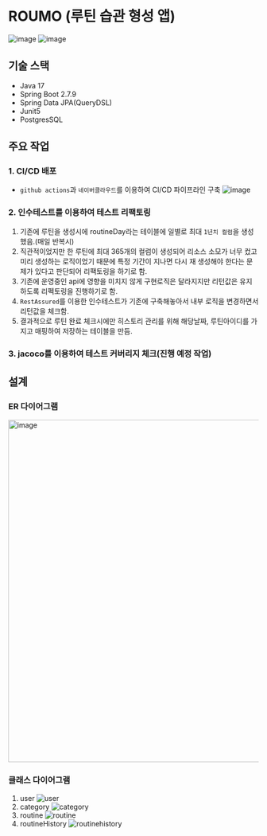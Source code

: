 # ROUMO (루틴 습관 형성 앱)
![image](https://github.com/yeolsimee/ROUMO-Server/assets/18053020/65cc3f38-91bf-4722-8727-d70b400eef4b)
![image](https://github.com/yeolsimee/ROUMO-Server/assets/18053020/1fc77bb9-00c0-4a1e-92aa-7b3a34799a50)

## 기술 스택
- Java 17
- Spring Boot 2.7.9
- Spring Data JPA(QueryDSL)
- Junit5 
- PostgresSQL

## 주요 작업

### 1. CI/CD 배포
- `github actions`과 `네이버클라우드`를 이용하여 CI/CD 파이프라인 구축
![image](https://github.com/yeolsimee/ROUMO-Server/assets/18053020/0e929c6e-971b-4300-a0d0-03e8606f72a7)

### 2. 인수테스트를 이용하여 테스트 리팩토링
1. 기존에 루틴을 생성시에 routineDay라는 테이블에 일별로 최대 `1년치 컬럼`을 생성했음.(매일 반복시)
2. 직관적이었지만 한 루틴에 최대 365개의 컬럼이 생성되어 리소스 소모가 너무 컸고 미리 생성하는 로직이었기 때문에 특정 기간이 지나면 다시 재 생성해야 한다는 문제가 있다고 판단되어 리팩토링을 하기로 함.
3. 기존에 운영중인 api에 영향을 미치지 않게 구현로직은 달라지지만 리턴값은 유지하도록 리펙토링을 진행하기로 함.
4. `RestAssured`를 이용한 인수테스트가 기존에 구축해놓아서 내부 로직을 변경하면서 리턴값을 체크함.
5. 결과적으로 루틴 완료 체크시에만 히스토리 관리를 위해 해당날짜, 루틴아이디를 가지고 매핑하여 저장하는 테이블을 만듬.

### 3. jacoco를 이용하여 테스트 커버리지 체크(진행 예정 작업)


## 설계
### ER 다이어그램
<img width="688" alt="image" src="https://github.com/yeolsimee/ROUMO-Server/assets/18053020/6afe83f9-4024-4e96-bc55-73b6b1dddf0f">

### 클래스 다이어그램
1. user
   ![user](https://github.com/yeolsimee/ROUMO-Server/assets/18053020/537064a8-0da5-4536-a3fd-d79c2cd3abee)
2. category
   ![category](https://github.com/yeolsimee/ROUMO-Server/assets/18053020/2ff7cf7b-ddb9-4f38-be5e-c5f02e1e52b0)
3. routine
   ![routine](https://github.com/yeolsimee/ROUMO-Server/assets/18053020/697eb98a-e990-45f7-ad4d-bce92f0e8a72)
4. routineHistory
   ![routinehistory](https://github.com/yeolsimee/ROUMO-Server/assets/18053020/95158047-22fc-4e0f-a5d8-27855dbd6697)
